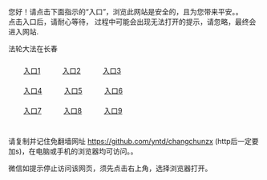 您好！请点击下面指示的“入口”，浏览此网站是安全的，且为您带来平安。。 <br/>
点击入口后，请耐心等待， 过程中可能会出现无法打开的提示，请忽略，最终会进入网站. </br>

法轮大法在长春<br/>
<div style="padding:10px"><a style="margin:20px" target="_blank" href="https://d2gaymm7wq5ob4.cloudfront.net/2Qpsp?kxubiaox" id="ccLink1" rel="nofollow">入口1</a> <a target="_blank" style="margin:20px" href="https://d1z01skd9z6cnd.cloudfront.net/2Qpsp?esanhzcr" id="ccLink2" rel="nofollow">入口2</a> <a style="margin:20px" target="_blank" href="https://d3mmsqfjjk9fjk.cloudfront.net/2Qpsp?xfnuvduu" id="ccLink3" rel="nofollow">入口3</a></div>

<div style="padding:10px" ><a style="margin:20px" target="_blank" href="https://d2gaymm7wq5ob4.cloudfront.net/2Qpsp?kxubiaox" id="ccLink4" rel="nofollow">入口4</a> <a style="margin:20px" href="https://d1z01skd9z6cnd.cloudfront.net/2Qpsp?esanhzcr" target="_blank" id="ccLink5" rel="nofollow">入口5</a> <a style="margin:20px" href="https://d3mmsqfjjk9fjk.cloudfront.net/2Qpsp?xfnuvduu" target="_blank" id="ccLink6" rel="nofollow">入口6</a></div>

<div style="padding:10px"><a style="margin:20px" target="_blank" href="https://d2gaymm7wq5ob4.cloudfront.net/2Qpsp?kxubiaox" id="ccLink7" rel="nofollow">入口7</a> <a style="margin:20px" href="https://d1z01skd9z6cnd.cloudfront.net/2Qpsp?esanhzcr" target="_blank" id="ccLink8" rel="nofollow">入口8</a> <a style="margin:20px" target="_blank" href="https://d3mmsqfjjk9fjk.cloudfront.net/2Qpsp?xfnuvduu" id="ccLink9" rel="nofollow">入口9</a></div>

<br/>



请复制并记住免翻墙网址 https://github.com/yntd/changchunzx (http后一定要加s)，在电脑或手机的浏览器均可访问。。<br/>

微信如提示停止访问该网页，须先点击右上角，选择浏览器打开。
